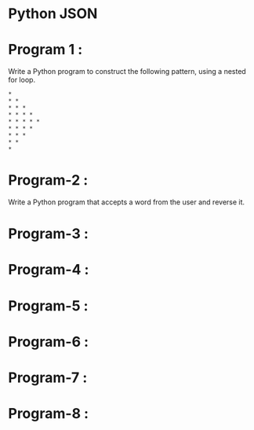 # Python JSON

# Program 1 :
Write a Python program to construct the following pattern, using a nested for loop.

    * 
    * * 
    * * * 
    * * * * 
    * * * * * 
    * * * * 
    * * * 
    * * 
    *

# Program-2 : 
Write a Python program that accepts a word from the user and reverse it.



# Program-3 :

# Program-4 :

# Program-5 :

# Program-6 : 

# Program-7 :

# Program-8 :


